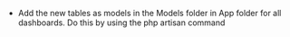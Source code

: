 - Add the new tables as models in the Models folder in App folder for all dashboards. Do this by using the php artisan command